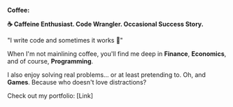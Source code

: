 **Coffee:**
<div>
<b>☕ Caffeine Enthusiast. Code Wrangler. Occasional Success Story.</b>
<p></p>

"I write code and sometimes it works 🙂"

When I'm not mainlining coffee, you'll find me deep in **Finance**, **Economics**, and of course, **Programming**.

I also enjoy solving real problems... or at least pretending to. Oh, and **Games**. Because who doesn't love distractions?

Check out my portfolio: [Link]
</div>

<!--
<p>
  <span>Languages: </span>
  <img src="https://cdn.jsdelivr.net/gh/devicons/devicon@latest/icons/python/python-original.svg" width="50" height="50"/>
  <img src="https://cdn.jsdelivr.net/gh/devicons/devicon@latest/icons/javascript/javascript-original.svg" width="50" height="50"/>
  <img src="https://cdn.jsdelivr.net/gh/devicons/devicon@latest/icons/cplusplus/cplusplus-original.svg" width="50" height="50"/>
  <img src="https://cdn.jsdelivr.net/gh/devicons/devicon@latest/icons/go/go-original.svg" width="90" height="90"/>        
</p> -->

<!-- <p align="center">
  <p><b>LeetCode Stats:</b></p>
  <a href="https://github.com/JacobLinCool/LeetCode-Stats-Card" target="_blank">
    <img src="https://leetcard.jacoblin.cool/Balance-Coffee?theme=unicorn&font=Ruda&ext=heatmap" />
  </a>
</p> -->

